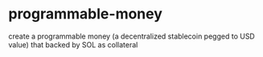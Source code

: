 # programmable-money
create a programmable money (a decentralized stablecoin pegged to USD value) that backed by SOL as collateral

